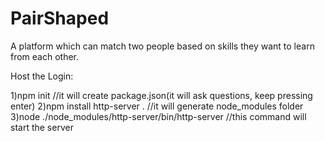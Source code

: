 # PairShaped
A platform which can match two people based on skills they want to learn from each other.


Host the Login:

1)npm init //it will create package.json(it will ask questions, keep pressing enter)
2)npm install http-server . //it will generate node_modules folder
3)node ./node_modules/http-server/bin/http-server //this command will start the server
